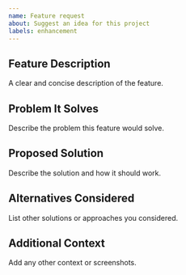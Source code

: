 ```yaml
---
name: Feature request
about: Suggest an idea for this project
labels: enhancement
---
```


## Feature Description

A clear and concise description of the feature.

## Problem It Solves

Describe the problem this feature would solve.

## Proposed Solution

Describe the solution and how it should work.

## Alternatives Considered

List other solutions or approaches you considered.

## Additional Context

Add any other context or screenshots.
